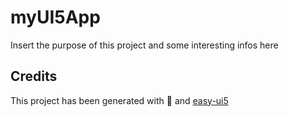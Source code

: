 # myUI5App
Insert the purpose of this project and some interesting infos here


## Credits
This project has been generated with 💙 and [easy-ui5](https://github.com/SAP)
